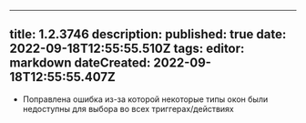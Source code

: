 
---
title: 1.2.3746
description: 
published: true
date: 2022-09-18T12:55:55.510Z
tags: 
editor: markdown
dateCreated: 2022-09-18T12:55:55.407Z
---		
		
- Поправлена ошибка из-за которой некоторые типы окон были недоступны для выбора во всех триггерах/действиях